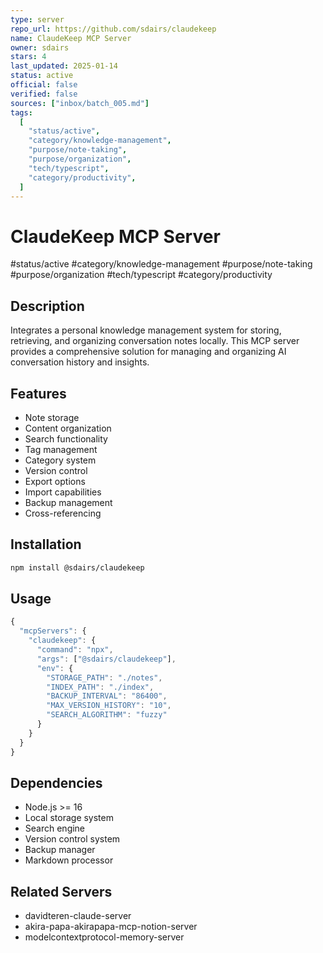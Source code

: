 ```yaml
---
type: server
repo_url: https://github.com/sdairs/claudekeep
name: ClaudeKeep MCP Server
owner: sdairs
stars: 4
last_updated: 2025-01-14
status: active
official: false
verified: false
sources: ["inbox/batch_005.md"]
tags:
  [
    "status/active",
    "category/knowledge-management",
    "purpose/note-taking",
    "purpose/organization",
    "tech/typescript",
    "category/productivity",
  ]
---
```


# ClaudeKeep MCP Server

#status/active #category/knowledge-management #purpose/note-taking #purpose/organization #tech/typescript #category/productivity

## Description

Integrates a personal knowledge management system for storing, retrieving, and organizing conversation notes locally. This MCP server provides a comprehensive solution for managing and organizing AI conversation history and insights.

## Features

- Note storage
- Content organization
- Search functionality
- Tag management
- Category system
- Version control
- Export options
- Import capabilities
- Backup management
- Cross-referencing

## Installation

```bash
npm install @sdairs/claudekeep
```

## Usage

```javascript
{
  "mcpServers": {
    "claudekeep": {
      "command": "npx",
      "args": ["@sdairs/claudekeep"],
      "env": {
        "STORAGE_PATH": "./notes",
        "INDEX_PATH": "./index",
        "BACKUP_INTERVAL": "86400",
        "MAX_VERSION_HISTORY": "10",
        "SEARCH_ALGORITHM": "fuzzy"
      }
    }
  }
}
```

## Dependencies

- Node.js >= 16
- Local storage system
- Search engine
- Version control system
- Backup manager
- Markdown processor

## Related Servers

- davidteren-claude-server
- akira-papa-akirapapa-mcp-notion-server
- modelcontextprotocol-memory-server
